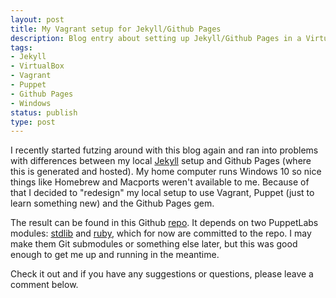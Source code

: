 ```yaml
---
layout: post
title: My Vagrant setup for Jekyll/Github Pages
description: Blog entry about setting up Jekyll/Github Pages in a VirtualBox VM using Vagrant and Puppet.
tags:
- Jekyll
- VirtualBox
- Vagrant
- Puppet
- Github Pages
- Windows
status: publish
type: post
---
```

I recently started futzing around with this blog again and ran into problems with differences between my local [Jekyll](https://jekyllrb.com/) setup and Github Pages (where this is generated and hosted). My home computer runs Windows 10 so nice things like Homebrew and Macports weren't available to me. Because of that I decided to "redesign" my local setup to use Vagrant, Puppet (just to learn something new) and the Github Pages gem.

The result can be found in this Github [repo](https://github.com/samchaffee/cautious-memory). It depends on two PuppetLabs modules: [stdlib](https://forge.puppetlabs.com/puppetlabs/stdlib) and [ruby](https://forge.puppetlabs.com/puppetlabs/ruby), which for now are committed to the repo. I may make them Git submodules or something else later, but this was good enough to get me up and running in the meantime.

Check it out and if you have any suggestions or questions, please leave a comment below.
